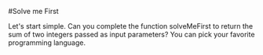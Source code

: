 #Solve me First

Let's start simple. Can you complete the function solveMeFirst to return the sum of two integers passed as input parameters? You can pick your favorite programming language.

